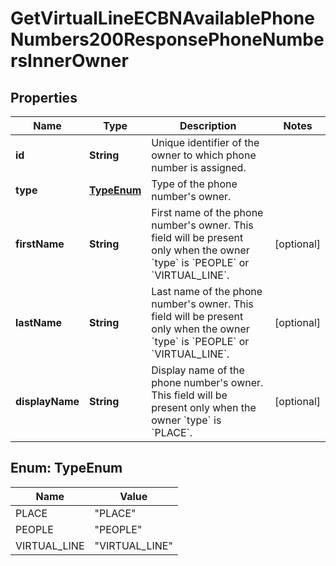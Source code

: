 

# GetVirtualLineECBNAvailablePhoneNumbers200ResponsePhoneNumbersInnerOwner


## Properties

| Name | Type | Description | Notes |
|------------ | ------------- | ------------- | -------------|
|**id** | **String** | Unique identifier of the owner to which phone number is assigned. |  |
|**type** | [**TypeEnum**](#TypeEnum) | Type of the phone number&#39;s owner. |  |
|**firstName** | **String** | First name of the phone number&#39;s owner. This field will be present only when the owner &#x60;type&#x60; is &#x60;PEOPLE&#x60; or &#x60;VIRTUAL_LINE&#x60;. |  [optional] |
|**lastName** | **String** | Last name of the phone number&#39;s owner. This field will be present only when the owner &#x60;type&#x60; is &#x60;PEOPLE&#x60; or &#x60;VIRTUAL_LINE&#x60;. |  [optional] |
|**displayName** | **String** | Display name of the phone number&#39;s owner. This field will be present only when the owner &#x60;type&#x60; is &#x60;PLACE&#x60;. |  [optional] |



## Enum: TypeEnum

| Name | Value |
|---- | -----|
| PLACE | &quot;PLACE&quot; |
| PEOPLE | &quot;PEOPLE&quot; |
| VIRTUAL_LINE | &quot;VIRTUAL_LINE&quot; |



